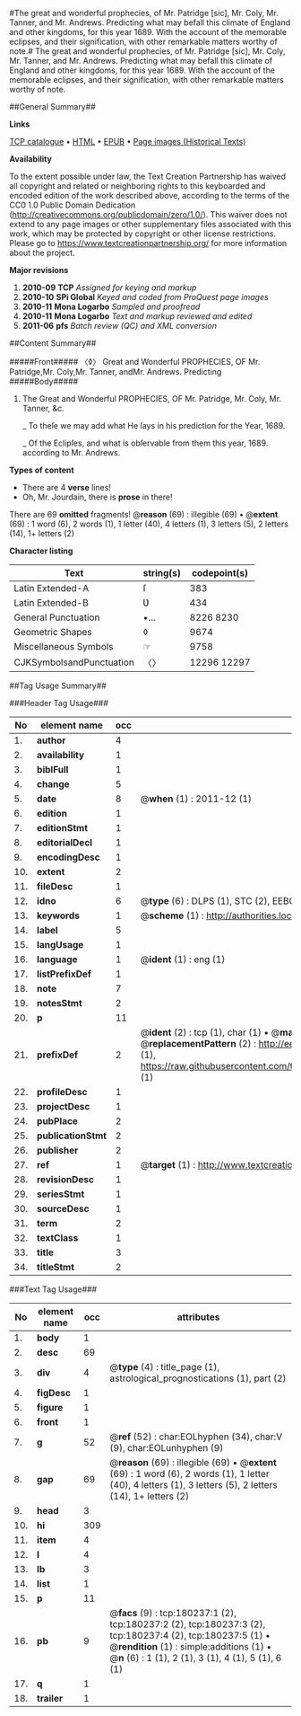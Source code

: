 #The great and wonderful prophecies, of Mr. Patridge [sic], Mr. Coly, Mr. Tanner, and Mr. Andrews. Predicting what may befall this climate of England and other kingdoms, for this year 1689. With the account of the memorable eclipses, and their signification, with other remarkable matters worthy of note.#
The great and wonderful prophecies, of Mr. Patridge [sic], Mr. Coly, Mr. Tanner, and Mr. Andrews. Predicting what may befall this climate of England and other kingdoms, for this year 1689. With the account of the memorable eclipses, and their signification, with other remarkable matters worthy of note.

##General Summary##

**Links**

[TCP catalogue](http://www.ota.ox.ac.uk/tcp/)  • 
[HTML](http://tei.it.ox.ac.uk/tcp/Texts-HTML/free/B03/B03506.html)  • 
[EPUB](http://tei.it.ox.ac.uk/tcp/Texts-EPUB/free/B03/B03506.epub) • 
[Page images (Historical Texts)](https://historicaltexts.jisc.ac.uk/eebo-53981525e)

**Availability**

To the extent possible under law, the Text Creation Partnership has waived all copyright and related or neighboring rights to this keyboarded and encoded edition of the work described above, according to the terms of the CC0 1.0 Public Domain Dedication (http://creativecommons.org/publicdomain/zero/1.0/). This waiver does not extend to any page images or other supplementary files associated with this work, which may be protected by copyright or other license restrictions. Please go to https://www.textcreationpartnership.org/ for more information about the project.

**Major revisions**

1. __2010-09__ __TCP__ *Assigned for keying and markup*
1. __2010-10__ __SPi Global__ *Keyed and coded from ProQuest page images*
1. __2010-11__ __Mona Logarbo__ *Sampled and proofread*
1. __2010-11__ __Mona Logarbo__ *Text and markup reviewed and edited*
1. __2011-06__ __pfs__ *Batch review (QC) and XML conversion*

##Content Summary##

#####Front#####
〈◊〉 Great and Wonderful PROPHECIES, OF
Mr. Patridge,Mr. Coly,Mr. Tanner, andMr. Andrews.
Predicting 
#####Body#####

1. The Great and Wonderful PROPHECIES, OF Mr. Patridge, Mr. Coly, Mr. Tanner, &c.

    _ To theſe we may add what He ſays in his prediction for the Year, 1689.

    _ Of the Eclipſes, and what is obſervable from them this year, 1689. according to Mr. Andrews.

**Types of content**

  * There are 4 **verse** lines!
  * Oh, Mr. Jourdain, there is **prose** in there!

There are 69 **omitted** fragments! 
 @__reason__ (69) : illegible (69)  •  @__extent__ (69) : 1 word (6), 2 words (1), 1 letter (40), 4 letters (1), 3 letters (5), 2 letters (14), 1+ letters (2)

**Character listing**


|Text|string(s)|codepoint(s)|
|---|---|---|
|Latin Extended-A|ſ|383|
|Latin Extended-B|Ʋ|434|
|General Punctuation|•…|8226 8230|
|Geometric Shapes|◊|9674|
|Miscellaneous Symbols|☞|9758|
|CJKSymbolsandPunctuation|〈〉|12296 12297|

##Tag Usage Summary##

###Header Tag Usage###

|No|element name|occ|attributes|
|---|---|---|---|
|1.|__author__|4||
|2.|__availability__|1||
|3.|__biblFull__|1||
|4.|__change__|5||
|5.|__date__|8| @__when__ (1) : 2011-12 (1)|
|6.|__edition__|1||
|7.|__editionStmt__|1||
|8.|__editorialDecl__|1||
|9.|__encodingDesc__|1||
|10.|__extent__|2||
|11.|__fileDesc__|1||
|12.|__idno__|6| @__type__ (6) : DLPS (1), STC (2), EEBO-CITATION (1), OCLC (1), VID (1)|
|13.|__keywords__|1| @__scheme__ (1) : http://authorities.loc.gov/ (1)|
|14.|__label__|5||
|15.|__langUsage__|1||
|16.|__language__|1| @__ident__ (1) : eng (1)|
|17.|__listPrefixDef__|1||
|18.|__note__|7||
|19.|__notesStmt__|2||
|20.|__p__|11||
|21.|__prefixDef__|2| @__ident__ (2) : tcp (1), char (1)  •  @__matchPattern__ (2) : ([0-9\-]+):([0-9IVX]+) (1), (.+) (1)  •  @__replacementPattern__ (2) : http://eebo.chadwyck.com/downloadtiff?vid=$1&page=$2 (1), https://raw.githubusercontent.com/textcreationpartnership/Texts/master/tcpchars.xml#$1 (1)|
|22.|__profileDesc__|1||
|23.|__projectDesc__|1||
|24.|__pubPlace__|2||
|25.|__publicationStmt__|2||
|26.|__publisher__|2||
|27.|__ref__|1| @__target__ (1) : http://www.textcreationpartnership.org/docs/. (1)|
|28.|__revisionDesc__|1||
|29.|__seriesStmt__|1||
|30.|__sourceDesc__|1||
|31.|__term__|2||
|32.|__textClass__|1||
|33.|__title__|3||
|34.|__titleStmt__|2||


###Text Tag Usage###

|No|element name|occ|attributes|
|---|---|---|---|
|1.|__body__|1||
|2.|__desc__|69||
|3.|__div__|4| @__type__ (4) : title_page (1), astrological_prognostications (1), part (2)|
|4.|__figDesc__|1||
|5.|__figure__|1||
|6.|__front__|1||
|7.|__g__|52| @__ref__ (52) : char:EOLhyphen (34), char:V (9), char:EOLunhyphen (9)|
|8.|__gap__|69| @__reason__ (69) : illegible (69)  •  @__extent__ (69) : 1 word (6), 2 words (1), 1 letter (40), 4 letters (1), 3 letters (5), 2 letters (14), 1+ letters (2)|
|9.|__head__|3||
|10.|__hi__|309||
|11.|__item__|4||
|12.|__l__|4||
|13.|__lb__|3||
|14.|__list__|1||
|15.|__p__|11||
|16.|__pb__|9| @__facs__ (9) : tcp:180237:1 (2), tcp:180237:2 (2), tcp:180237:3 (2), tcp:180237:4 (2), tcp:180237:5 (1)  •  @__rendition__ (1) : simple:additions (1)  •  @__n__ (6) : 1 (1), 2 (1), 3 (1), 4 (1), 5 (1), 6 (1)|
|17.|__q__|1||
|18.|__trailer__|1||
